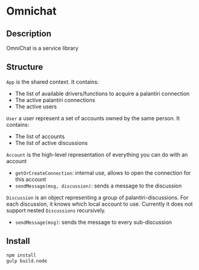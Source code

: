 # Omnichat

## Description

OmniChat is a service library 

## Structure

`App` is the shared context. It contains:

- The list of available drivers/functions to acquire a palantiri connection
- The active palantiri connections
- The active users

`User` a user represent a set of accounts owned by the same person. It contains:

- The list of accounts
- The list of active discussions

`Account` is the high-level representation of everything you can do with an account

- `getOrCreateConnection`: internal use, allows to open the connection for this account
- `sendMessage(msg, discussion)`: sends a message to the discussion

`Discussion` is an object representing a group of palantiri-discussions. For each discussion, it knows which local account to use.
Currently it does not support nested `Discussions` recursively.

- `sendMessage(msg)`: sends the message to every sub-discussion


## Install

````bash
npm install
gulp build.node
````


